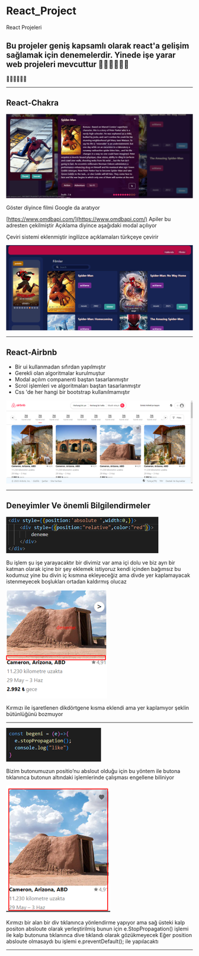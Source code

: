 # React_Project
React Projeleri

Bu projeler geniş kapsamlı olarak react'a gelişim sağlamak için denemelerdir.
Yinede işe yarar web projeleri mevcuttur
🚀🚀🚀🚀🚀🚀
--------------
🚀🚀🚀🚀🚀🚀

--------------
## React-Chakra

![](https://github.com/dargonlv/React_Project/blob/main/react-chakra/film1.png?raw=true)

Göster diyince filmi Google da aratıyor

[https://www.omdbapi.com/](https://www.omdbapi.com/) Apiler bu adresten çekilmiştir
Açıklama diyince aşağıdaki modal açılıyor

Çeviri sistemi eklenmiştir ingilizce açıklamaları türkçeye çevirir

![](https://github.com/dargonlv/React_Project/blob/main/react-chakra/film2.png?raw=true)

-------------
## React-Airbnb

* Bir ui kullanmadan sıfırdan yapılmıştır 
* Gerekli olan algoritmalar kurulmuştur 
* Modal açılım companenti baştan tasarlanmıştır
* Scrol işlemleri ve algoritmaları baştan tasarlanmıştır
* Css 'de her hangi bir bootstrap kullanılmamıştır 
 
![](https://github.com/dargonlv/React_Project/blob/main/react-airbnb/airbnb1.png?raw=true)

--------------
## Deneyimler Ve önemli Bilgilendirmeler

![](https://github.com/dargonlv/React_Project/blob/main/gorseller/Position.png?raw=true)

Bu işlem şu işe yarayacaktır bir divimiz var ama içi dolu ve biz ayrı bir katman olarak içine bir şey eklemek istiyoruz kendi içinden bağımsız bu kodumuz yine bu divin iç kısmına ekleyeceğiz ama divde yer kaplamayacak istenmeyecek boşlukları ortadan kaldırmış olucaz

![](https://github.com/dargonlv/React_Project/blob/main/gorseller/Position-Image.png?raw=true)

Kırmızı ile işaretlenen dikdörtgene kısma eklendi ama yer kaplamıyor şeklin bütünlüğünü bozmuyor

---------------

![](https://github.com/dargonlv/React_Project/blob/main/gorseller/stoppropagation.png?raw=true)

Bizim butonumuzun positio’nu abslout olduğu için bu yöntem ile butona tıklanınca butonun altındaki işlemlerinde çalışması engellene biliniyor

![](https://github.com/dargonlv/React_Project/blob/main/gorseller/stoppropagation-Image.png?raw=true)

Kırmızı bir alan bir div tıklanınca yönlendirme yapıyor ama sağ üsteki kalp positon absloute olarak yerleştirilmiş bunun için  e.StopPropagation() işlemi ile kalp butonuna tıklanınca dive tıklandı olarak gözükmeyecek 
Eğer position absloute olmasaydı bu işlemi  e.preventDefault();  ile yapılacaktı

---------------
